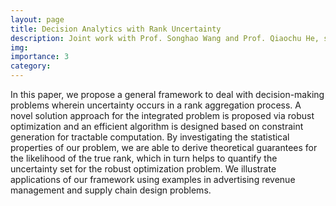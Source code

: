 ```yaml
---
layout: page
title: Decision Analytics with Rank Uncertainty
description: Joint work with Prof. Songhao Wang and Prof. Qiaochu He, submitted to <em>Operations Research</em> as Technical Note. 
img:
importance: 3
category:  
---
```


In this paper, we propose a general framework to deal with decision-making problems wherein uncertainty occurs in a rank aggregation process. A novel solution approach for the integrated problem is proposed via robust optimization and an efficient algorithm is designed based on constraint generation for tractable computation. By investigating the statistical properties of our problem, we are able to derive theoretical guarantees for the likelihood of the true rank, which in turn helps to quantify the uncertainty set for the robust optimization problem. We illustrate applications of our framework using examples in advertising revenue management and supply chain design problems.

